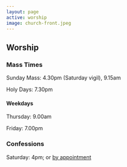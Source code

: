 ```yaml
---
layout: page
active: worship
image: church-front.jpeg
---
```


## <a id="worship"> </a>Worship

### Mass Times

Sunday Mass: 4.30pm (Saturday vigil), 9.15am

Holy Days: 7.30pm

#### Weekdays 

Thursday: 9.00am

Friday: 7.00pm

### Confessions

Saturday: 4pm; or [by appointment](mailto:info@stthomasmorewollaton.org.uk)
